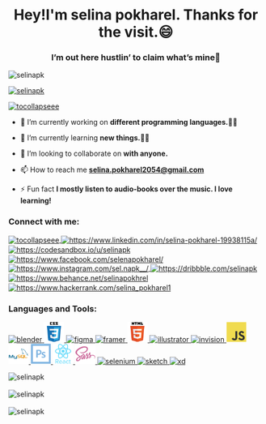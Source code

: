 <h1 align="center">Hey!I'm selina pokharel. Thanks for the visit.😄</h1>
<h3 align="center">I’m out here hustlin’ to claim what’s mine🤙</h3>

<p align="left"> <img src="https://komarev.com/ghpvc/?username=selinapk&label=Profile%20views&color=0e75b6&style=flat" alt="selinapk" /> </p>

<p align="left"> <a href="https://github.com/ryo-ma/github-profile-trophy"><img src="https://github-profile-trophy.vercel.app/?username=selinapk" alt="selinapk" /></a> </p>

<p align="left"> <a href="https://twitter.com/tocollapseee" target="blank"><img src="https://img.shields.io/twitter/follow/tocollapseee?logo=twitter&style=for-the-badge" alt="tocollapseee"/> </a> </p>

- 🔭 I’m currently working on **different programming languages.👩‍💻**

- 🌱 I’m currently learning **new things.🕵️‍♀️**

- 👯 I’m looking to collaborate on **with anyone.**

- 📫 How to reach me **selina.pokharel2054@gmail.com**

- ⚡ Fun fact **I mostly listen to audio-books over the music. I love learning!**

<h3 align="left">Connect with me:</h3>
<p align="left">
<a href="https://twitter.com/tocollapseee" target="blank"><img align="center" src="https://raw.githubusercontent.com/rahuldkjain/github-profile-readme-generator/neutral-icons/src/images/icons/Social/twitter.svg" alt="tocollapseee" height="30" width="40"/> </a>
<a href="https://linkedin.com/in/https://www.linkedin.com/in/selina-pokharel-19938115a/" target="blank"><img align="center" src="https://raw.githubusercontent.com/rahuldkjain/github-profile-readme-generator/neutral-icons/src/images/icons/Social/linked-in-alt.svg" alt="https://www.linkedin.com/in/selina-pokharel-19938115a/" height="30" width="40"/> </a>
<a href="https://codesandbox.com/https://codesandbox.io/u/selinapk" target="blank"><img align="center" src="https://cdn.jsdelivr.net/npm/simple-icons@3.0.1/icons/codesandbox.svg" alt="https://codesandbox.io/u/selinapk" height="30" width="40"/> </a>
<a href="https://fb.com/https://www.facebook.com/selenapokharel/" target="blank"><img align="center" src="https://raw.githubusercontent.com/rahuldkjain/github-profile-readme-generator/neutral-icons/src/images/icons/Social/facebook.svg" alt="https://www.facebook.com/selenapokharel/" height="30" width="40"/> </a>
<a href="https://instagram.com/https://www.instagram.com/sel.napk__/" target="blank"><img align="center" src="https://raw.githubusercontent.com/rahuldkjain/github-profile-readme-generator/neutral-icons/src/images/icons/Social/instagram.svg" alt="https://www.instagram.com/sel.napk__/" height="30" width="40"/> </a>
<a href="https://dribbble.com/https://dribbble.com/selinapk" target="blank"><img align="center" src="https://raw.githubusercontent.com/rahuldkjain/github-profile-readme-generator/neutral-icons/src/images/icons/Social/dribbble.svg" alt="https://dribbble.com/selinapk" height="30" width="40"/> </a>
<a href="https://www.behance.net/https://www.behance.net/selinapokhrel" target="blank"><img align="center" src="https://raw.githubusercontent.com/rahuldkjain/github-profile-readme-generator/neutral-icons/src/images/icons/Social/behance.svg" alt="https://www.behance.net/selinapokhrel" height="30" width="40"/> </a>
<a href="https://www.hackerrank.com/https://www.hackerrank.com/selina_pokharel1" target="blank"><img align="center" src="https://raw.githubusercontent.com/rahuldkjain/github-profile-readme-generator/neutral-icons/src/images/icons/Social/hackerrank.svg" alt="https://www.hackerrank.com/selina_pokharel1" height="30" width="40"/> </a>
</p>

<h3 align="left">Languages and Tools:</h3>
<p align="left"> <a href="https://www.blender.org/" target="_blank"> <img src="https://download.blender.org/branding/community/blender_community_badge_white.svg" alt="blender" width="40" height="40"/> </a> <a href="https://www.w3schools.com/css/" target="_blank"> <img src="https://raw.githubusercontent.com/devicons/devicon/master/icons/css3/css3-original-wordmark.svg" alt="css3" width="40" height="40"/> </a> <a href="https://www.figma.com/" target="_blank"> <img src="https://www.vectorlogo.zone/logos/figma/figma-icon.svg" alt="figma" width="40" height="40"/> </a> <a href="https://www.framer.com/" target="_blank"> <img src="https://www.vectorlogo.zone/logos/framer/framer-icon.svg" alt="framer" width="40" height="40"/> </a> <a href="https://www.w3.org/html/" target="_blank"> <img src="https://raw.githubusercontent.com/devicons/devicon/master/icons/html5/html5-original-wordmark.svg" alt="html5" width="40" height="40"/> </a> <a href="https://www.adobe.com/in/products/illustrator.html" target="_blank"> <img src="https://www.vectorlogo.zone/logos/adobe_illustrator/adobe_illustrator-icon.svg" alt="illustrator" width="40" height="40"/> </a> <a href="https://www.invisionapp.com/" target="_blank"> <img src="https://www.vectorlogo.zone/logos/invisionapp/invisionapp-icon.svg" alt="invision" width="40" height="40"/> </a> <a href="https://developer.mozilla.org/en-US/docs/Web/JavaScript" target="_blank"> <img src="https://raw.githubusercontent.com/devicons/devicon/master/icons/javascript/javascript-original.svg" alt="javascript" width="40" height="40"/> </a> <a href="https://www.mysql.com/" target="_blank"> <img src="https://raw.githubusercontent.com/devicons/devicon/master/icons/mysql/mysql-original-wordmark.svg" alt="mysql" width="40" height="40"/> </a> <a href="https://www.photoshop.com/en" target="_blank"> <img src="https://raw.githubusercontent.com/devicons/devicon/master/icons/photoshop/photoshop-line.svg" alt="photoshop" width="40" height="40"/> </a> <a href="https://reactjs.org/" target="_blank"> <img src="https://raw.githubusercontent.com/devicons/devicon/master/icons/react/react-original-wordmark.svg" alt="react" width="40" height="40"/> </a> <a href="https://sass-lang.com" target="_blank"> <img src="https://raw.githubusercontent.com/devicons/devicon/master/icons/sass/sass-original.svg" alt="sass" width="40" height="40"/> </a> <a href="https://www.selenium.dev" target="_blank"> <img src="https://raw.githubusercontent.com/detain/svg-logos/780f25886640cef088af994181646db2f6b1a3f8/svg/selenium-logo.svg" alt="selenium" width="40" height="40"/> </a> <a href="https://www.sketch.com/" target="_blank"> <img src="https://www.vectorlogo.zone/logos/sketchapp/sketchapp-icon.svg" alt="sketch" width="40" height="40"/> </a> <a href="https://www.adobe.com/products/xd.html" target="_blank"> <img src="https://cdn.worldvectorlogo.com/logos/adobe-xd.svg" alt="xd" width="40" height="40"/> </a> </p>

<img src="https://github-readme-stats.vercel.app/api/top-langs?username=selinapk&show_icons=true&locale=en&layout=compact&theme=dracula" alt="selinapk" />
<br/> 
<br/>
<img src="https://github-readme-stats.vercel.app/api?username=selinapk&show_icons=true&locale=en&theme=dracula" alt="selinapk" />
<br/>
<br/>
<img src="https://github-readme-streak-stats.herokuapp.com/?user=selinapk&" alt="selinapk" />

